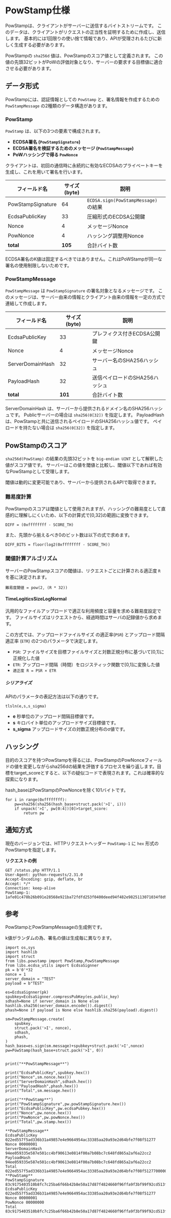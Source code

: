 # PowStamp仕様

PowStampは、クライアントがサーバーに送信するバイトストリームです。
このデータは、クライアントがリクエストの正当性を証明するために作成し、送信します。
基本的には1回限りの使い捨て情報であり、APIが受理されるたびに新しく生成する必要があります。

PowStampの `sha256d` 値は、PowStampのスコア値として定義されます。
この値の先頭32ビットがPoWの評価対象となり、サーバーの要求する目標値に適合させる必要があります。

## データ形式

PowStampには、認証情報としての `PowStamp` と、署名情報を作成するための `PowStampMessage` の2種類のデータ構造があります。

### PowStamp

`PowStamp` は、以下の3つの要素で構成されます。

- **ECDSA署名 (`PowStampSignature`)**
- **ECDSA署名を検証するためのメッセージ (`PowStampMessage`)**
- **PoWハッシングで得る `PowNonce`**

クライアントは、初回の通信時に永続的に有効なECDSAのプライベートキーを生成し、これを用いて署名を行います。

| フィールド名            | サイズ(byte) | 説明                                  |
|------------------|------------|---------------------------------|
| PowStampSignature | 64         | `ECDSA.sign(PowStampMessage)` の結果 |
| EcdsaPublicKey   | 33         | 圧縮形式のECDSA公開鍵                  |
| Nonce            | 4          | メッセージNonce                        |
| PowNonce         | 4          | ハッシング調整用Nonce                  |
| **total**        | **105**    | 合計バイト数                            |


ECDSA署名のK値は固定するべきではありません。これはPoWStampが同一な署名の使用制限しないためです。

### PowStampMessage

`PowStampMessage` は `PowStampSignature` の署名対象となるメッセージです。
このメッセージは、サーバー由来の情報とクライアント由来の情報を一定の方式で連結して作成します。

| フィールド名            | サイズ(byte) | 説明                                  |
|------------------|------------|---------------------------------|
| EcdsaPublicKey   | 33         | プレフィクス付きECDSA公開鍵                |
| Nonce            | 4          | メッセージNonce                        |
| ServerDomainHash | 32         | サーバー名のSHA256ハッシュ               |
| PayloadHash      | 32         | 送信ペイロードのSHA256ハッシュ            |
| **total**        | **101**    | 合計バイト数                            |

ServerDomainHash は、サーバーから提供されるドメイン名のSHA256ハッシュです。
Publicサーバーの場合は `sha256(0[32])` を指定します。
PayloadHash は、PowStampと共に送信されるペイロードのSHA256ハッシュ値です。
ペイロードを持たない場合は `sha256(0[32])` を指定します。

## PowStampのスコア

`sha256d(PowStamp)` の結果の先頭32ビットを `big-endian UINT` として解釈した値がスコア値です。
サーバーはこの値を閾値と比較し、閾値以下であれば有効なPowStampとして受理します。

閾値は動的に変更可能であり、サーバーから提供されるAPIで取得できます。

### 難易度計算

PowStampのスコアは閾値として使用されますが、ハッシングの難易度として直感的に理解しにくいため、以下の計算式で[0,32]の範囲に変換できます。

```
DIFF = (0xffffffff - SCORE_TH)
```

また、先頭から揃えるべき0のビット数は以下の式で求めます。

```
DIFF_BITS = floor(log2(0xffffffff - SCORE_TH))
```

### 閾値計算アルゴリズム

サーバーのPowStampスコアの閾値は、リクエストごとに計算される適正度 `R` を基に決定されます。

```
難易度閾値 = pow(2, (R * 32))
```

#### TimeLogiticsSizeLogNormal

汎用的なファイルアップロードで適正な利用頻度と容量を求める難易度設定です。
ファイルサイズはリクエストから、経過時間はサーバの記録値から求めます。

この方式では、アップロードファイルサイズ の適正率(`PSR`) とアップロード間隔適正率 (`ETR`) の2つのパラメータで決定します。

- `PSR`: ファイルサイズを目標ファイルサイズと対数正規分布に基づいて[0,1]に正規化した値
- `ETR`: アップロード間隔（時間）をロジスティック関数で[0,1]に変換した値
- `適正度 R = PSR × ETR`


##### シリアライズ

APIのパラメータの表記方法は以下の通りです。
```
tlsln(e,s,s_sigma)
```
- **e** 秒単位のアップロード間隔目標値です。
- **s** キロバイト単位のアップロードサイズ目標値です。
- **s_sigma** アップロードサイズの対数正規分布のσ値です。


## ハッシング

目的のスコアを持つPowStampを得るには、PowStampのPowNonceフィールドの値を変更しながらsha256dの結果を評価するプロセスを繰り返します。目標をtarget_scoreとすると、以下の疑似コードで表現されます。これは確率的な探索になります。

hash_baseはPowStampのPowNonceを除く101バイトです。

```
for i in range(0xffffffff):
    pw=sha256(sha256(hash_base+struct.pack('>I', i)))
    if unpack('>I', pw[0:4])[0]>target_score:
        return pw
```

## 通知方式

現在のバージョンでは、HTTPリクエストヘッダー `PowStamp-1` に `hex` 形式のPowStampを指定します。

**リクエストの例**
```
GET /status.php HTTP/1.1
User-Agent: python-requests/2.31.0
Accept-Encoding: gzip, deflate, br
Accept: */*
Connection: keep-alive
PowStamp-1: 1afe01c478b26b091e28568e921ba72fdfd253f0400deed94f482e9825113071034f8d917a1b18c2905dc68ad093188af3da4814f18998a751b0e291b38d4cb702cf751b15ce7de09d29aa612a48788b7ce576ba513a50c666404131d2988f57180000012b00000001
```


## 参考

PowStampとPowStampMessageの生成例です。

k値がランダムの為、署名の値は生成毎に異なります。

```
import os,sys
import hashlib
import struct
from libs.powstamp import PowStamp,PowStampMessage
from libs.ecdsa_utils import EcdsaSignner
pk = b'0'*32
nonce = 1
server_domain = "TEST"
payload = b"TEST"

es=EcdsaSignner(pk)
spubkey=EcdsaSignner.compressPubKey(es.public_key)
sdhash=None if server_domain is None else hashlib.sha256(server_domain.encode()).digest()
phash=None if payload is None else hashlib.sha256(payload).digest()

sm=PowStampMessage.create(
    spubkey,
    struct.pack('>I', nonce),
    sdhash,
    phash,
)
hash_base=es.sign(sm.message)+spubkey+struct.pack('>I',nonce)
pw=PowStamp(hash_base+struct.pack('>I', 0))


print("**PowStampMessage**")

print("EcdsaPublicKey",spubkey.hex())
print("Nonce",sm.nonce.hex())
print("ServerDomainHash",sdhash.hex())
print("PayloadHash",phash.hex())
print("Total",sm.message.hex())

print("**PowStamp**")
print("PowStampSignature",pw.powStampSignature.hex())
print("EcdsaPublicKey",pw.ecdsaPubkey.hex())
print("Nonce",pw.nonce.hex())
print("PowNonce",pw.powNonce.hex())
print("Total",pw.stamp.hex())
```

```
**PowStampMessage**
EcdsaPublicKey 022ed557f5ad336b31a49857e4e9664954ac33385aa20a93e2d64bfe7f08f51277
Nonce 00000001
ServerDomainHash 94ee059335e587e501cc4bf90613e0814f00a7b08bc7c648fd865a2af6a22cc2
PayloadHash 94ee059335e587e501cc4bf90613e0814f00a7b08bc7c648fd865a2af6a22cc2
Total 022ed557f5ad336b31a49857e4e9664954ac33385aa20a93e2d64bfe7f08f512770000000194ee059335e587e501cc4bf90613e0814f00a7b08bc7c648fd865a2af6a22cc294ee059335e587e501cc4bf90613e0814f00a7b08bc7c648fd865a2af6a22cc2
**PowStamp**
PowStampSignature 83c9175403510b8fc7c25ba6f66b42b8e50a17d87f4824660f96ffa9f3bf99f92cd513f7b2cb88e527be81da21f11ce29f8c43d4a1568133984f520c0e4ad74e
EcdsaPublicKey 022ed557f5ad336b31a49857e4e9664954ac33385aa20a93e2d64bfe7f08f51277
Nonce 00000001
PowNonce 00000000
Total 83c9175403510b8fc7c25ba6f66b42b8e50a17d87f4824660f96ffa9f3bf99f92cd513f7b2cb88e527be81da21f11ce29f8c43d4a1568133984f520c0e4ad74e022ed557f5ad336b31a49857e4e9664954ac33385aa20a93e2d64bfe7f08f512770000000100000000

```

